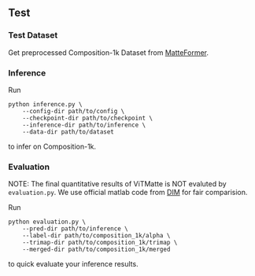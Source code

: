 ## Test

### Test Dataset

Get preprocessed Composition-1k Dataset from [MatteFormer](https://github.com/webtoon/matteformer).

### Inference

Run

```
python inference.py \
    --config-dir path/to/config \
    --checkpoint-dir path/to/checkpoint \
    --inference-dir path/to/inference \
    --data-dir path/to/dataset
```

to infer on Composition-1k.

### Evaluation

NOTE:  The final quantitative results of ViTMatte is NOT evaluted by `evaluation.py`. We use official matlab code from [DIM](https://github.com/foamliu/Deep-Image-Matting) for fair comparision.

Run

```
python evaluation.py \
    --pred-dir path/to/inference \
    --label-dir path/to/composition_1k/alpha \
    --trimap-dir path/to/composition_1k/trimap \
    --merged-dir path/to/composition_1k/merged
```

to quick evaluate your inference results.
